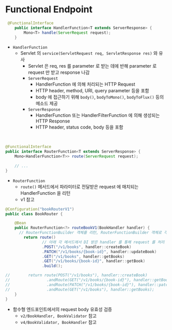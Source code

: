 # Functional Endpoint

```java
 @FunctionalInterface
    public interface HandlerFunction<T extends ServerResponse> {
        Mono<T> handle(ServerRequest request);
    }
```
- `HandlerFunction`
  - Servlet 의 `service(ServletRequest req, ServletResponse res)` 와 유사
    - Servlet 은 req, res 를 parameter 로 받는 데에 반해 parameter 로 request 만 받고 response 나감
    - `ServerRequest`
      - HandlerFunction 에 의해 처리되는 HTTP Request
      - HTTP header, method, URI, query parameter 등을 포함
      - body 에 접근하기 위해 `body()`, `bodyToMono()`, `bodyToFlux()` 등의 메소드 제공
    - `ServerResponse`
      - HandlerFunction 또는 HandlerFilterFunction 에 의해 생성되는 HTTP Response
      - HTTP header, status code, body 등을 포함

<br/>

```java
@FunctionalInterface
public interface RouterFunction<T extends ServerResponse> {
    Mono<HandlerFunction<T>> route(ServerRequest request);
    
    // ...
}
```

- `RouterFunction`
  - `route()` 메서드에서 파라미터로 전달받은 request 에 매치되는 HandlerFunction 을 리턴
  - v1 참고

```java
@Configuration("bookRouterV1")
public class BookRouter {

    @Bean
    public RouterFunction<?> routeBookV1(BookHandler handler) {
      // RouterFunctionBuilder 객체를 리턴, RouterFunctionBuilder 객체로 각각의 HTTP Method 에 대한 request 를 처리하기 위한 route 추가
        return route() 
                // 아래 각 메서드에서 DI 받은 handler 를 통해 request 를 처리
                .POST("/v1/books", handler::createBook)
                .PATCH("/v1/books/{book-id}", handler::updateBook)
                .GET("/v1/books", handler::getBooks)
                .GET("/v1/books/{book-id}", handler::getBook)
                .build();

//        return route(POST("/v1/books"), handler::createBook)
//                .andRoute(GET("/v1/books/{book-id}"), handler::getBook)
//                .andRoute(PATCH("/v1/books/{book-id}"), handler::patchBook)
//                .andRoute(GET("/v1/books"), handler::getBooks);
    }
}
```

- 함수형 엔드포인트에서의 request body 유효성 검증
  - `v2/BookHandler, BookValidator` 참고
  - `v4/BookValidator, BookHandler` 참고